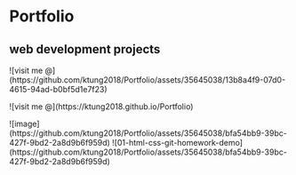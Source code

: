 # Portfolio
<h2>web development projects</h2>
![visit me @](https://github.com/ktung2018/Portfolio/assets/35645038/13b8a4f9-07d0-4615-94ad-b0bf5d1e7f23)
<p>![visit me @](https://ktung2018.github.io/Portfolio)</p>
![image](https://github.com/ktung2018/Portfolio/assets/35645038/bfa54bb9-39bc-427f-9bd2-2a8d9b6f959d)
![01-html-css-git-homework-demo](https://github.com/ktung2018/Portfolio/assets/35645038/bfa54bb9-39bc-427f-9bd2-2a8d9b6f959d)
